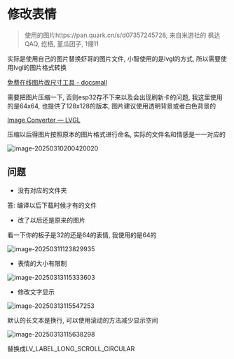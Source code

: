 # 修改表情

> 使用的图片https://pan.quark.cn/s/d07357245728, 来自米游社的 枫达QAQ, 纥栖, 堇瓜团子, 1翎11

实际是使用自己的图片替换虾哥的图片文件, 小智使用的是lvgl的方式, 所以需要使用lvgl的图片格式转换

[免费在线图片改尺寸工具 - docsmall](https://docsmall.com/image-resize)

需要把图片压缩一下, 否则esp32存不下来以及会出现刷新卡的问题, 我这里使用的是64x64, 也提供了128x128的版本, 图片建议使用透明背景或者白色背景的

[Image Converter — LVGL](https://lvgl.io/tools/imageconverter)

压缩以后得图片按照原本的图片格式进行命名, 实际的文件名和情感是一一对应的

![image-20250310200420020](https://picture-01-1316374204.cos.ap-beijing.myqcloud.com/lenovo-picture/202503102004163.png)

## 问题

+ 没有对应的文件夹

答: 编译以后下载时候才有的文件

+ 改了以后还是原来的图片

看一下你的板子是32的还是64的表情, 我使用的是64的

![image-20250311123829935](https://picture-01-1316374204.cos.ap-beijing.myqcloud.com/lenovo-picture/202503111238593.png)

+ 表情的大小有限制

![image-20250313115333603](https://picture-01-1316374204.cos.ap-beijing.myqcloud.com/lenovo-picture/202503131153788.png)

+ 修改文字显示

![image-20250313115547253](https://picture-01-1316374204.cos.ap-beijing.myqcloud.com/lenovo-picture/202503131155323.png)

默认的长文本是换行, 可以使用滚动的方法减少显示空间

![image-20250313115638298](https://picture-01-1316374204.cos.ap-beijing.myqcloud.com/lenovo-picture/202503131156519.png)

替换成LV_LABEL_LONG_SCROLL_CIRCULAR